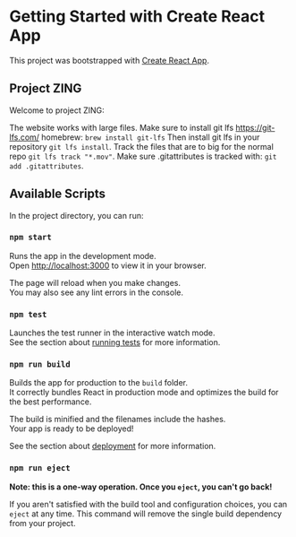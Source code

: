 # Getting Started with Create React App

This project was bootstrapped with [Create React App](https://github.com/facebook/create-react-app).

## Project ZING

Welcome to project ZING:

The website works with large files. Make sure to install git lfs https://git-lfs.com/ homebrew: `brew install git-lfs`
Then install git lfs in your repository `git lfs install`.
Track the files that are to big for the normal repo `git lfs track "*.mov"`.
Make sure .gitattributes is tracked with: `git add .gitattributes`.

## Available Scripts

In the project directory, you can run:

### `npm start`

Runs the app in the development mode.\
Open [http://localhost:3000](http://localhost:3000) to view it in your browser.

The page will reload when you make changes.\
You may also see any lint errors in the console.

### `npm test`

Launches the test runner in the interactive watch mode.\
See the section about [running tests](https://facebook.github.io/create-react-app/docs/running-tests) for more information.

### `npm run build`

Builds the app for production to the `build` folder.\
It correctly bundles React in production mode and optimizes the build for the best performance.

The build is minified and the filenames include the hashes.\
Your app is ready to be deployed!

See the section about [deployment](https://facebook.github.io/create-react-app/docs/deployment) for more information.

### `npm run eject`

**Note: this is a one-way operation. Once you `eject`, you can't go back!**

If you aren't satisfied with the build tool and configuration choices, you can `eject` at any time. This command will remove the single build dependency from your project.

